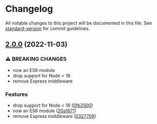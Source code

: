 # Changelog

All notable changes to this project will be documented in this file. See [standard-version](https://github.com/conventional-changelog/standard-version) for commit guidelines.

## [2.0.0](https://github.com/compwright/x-hub-signature/compare/v1.4.0...v2.0.0) (2022-11-03)


### ⚠ BREAKING CHANGES

* now an ES6 module
* drop support for Node < 16
* remove Express middleware

### Features

* drop support for Node < 16 ([0fb2500](https://github.com/compwright/x-hub-signature/commit/0fb25009e3278dc7b68082437ae5a6dd6830c963))
* now an ES6 module ([20a1671](https://github.com/compwright/x-hub-signature/commit/20a167194309606d6552807401dddc37d0e78fb3))
* remove Express middleware ([0327709](https://github.com/compwright/x-hub-signature/commit/0327709fc507c4bbeb34cfd9ed0baa7f7d474b9a))
